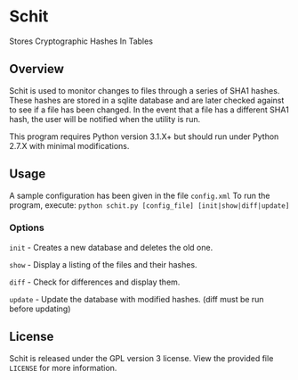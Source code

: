 # Schit
Stores Cryptographic Hashes In Tables

## Overview
Schit is used to monitor changes to files through a series of SHA1 hashes. These hashes are stored in a sqlite database and are later checked against to see if a file has been changed. In the event that a file has a different SHA1 hash, the user will be notified when the utility is run.

This program requires Python version 3.1.X+ but should run under Python 2.7.X with minimal modifications.

## Usage
A sample configuration has been given in the file `config.xml`
To run the program, execute: `python schit.py [config_file] [init|show|diff|update]`

### Options
`init` - Creates a new database and deletes the old one.

`show` - Display a listing of the files and their hashes.

`diff` - Check for differences and display them.

`update` - Update the database with modified hashes. (diff must be run before updating)

## License
Schit is released under the GPL version 3 license. View the provided file `LICENSE` for more information.
